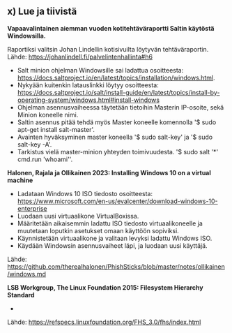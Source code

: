 ## x) Lue ja tiivistä

**Vapaavalintainen aiemman vuoden kotitehtäväraportti Saltin käytöstä Windowsilla.**

Raportiksi valitsin Johan Lindellin kotisivuilta löytyvän tehtäväraportin. Lähde: https://johanlindell.fi/palvelintenhallinta#h6

* Salt minion ohjelman Windowsille sai ladattua osoitteesta: https://docs.saltproject.io/en/latest/topics/installation/windows.html.
* Nykyään kuitenkin latauslinkki löytyy osoitteesta: https://docs.saltproject.io/salt/install-guide/en/latest/topics/install-by-operating-system/windows.html#install-windows
* Ohjelman asennusvaiheessa täytetään tietoihin Masterin IP-osoite, sekä Minion koneelle nimi.
* Saltin asennus pitää tehdä myös Master koneelle komennolla '$ sudo apt-get install salt-master'.
* Avainten hyväksyminen master koneella '$ sudo salt-key' ja '$ sudo salt-key -A'.
* Tarkistus vielä master-minion yhteyden toimivuudesta. '$ sudo salt '*' cmd.run 'whoami''.

**Halonen, Rajala ja Ollikainen 2023: Installing Windows 10 on a virtual machine**

* Ladataan Windows 10 ISO tiedosto osoitteesta: https://www.microsoft.com/en-us/evalcenter/download-windows-10-enterprise
* Luodaan uusi virtuaalikone VirtualBoxissa.
* Määritetään aikaisemmin ladattu ISO tiedosto virtuaalikoneelle ja muutetaan loputkin asetukset omaan käyttöön sopiviksi.
* Käynnistetään virtuaalikone ja valitaan levyksi ladattu Windows ISO.
* Käydään Windowsin asennusvaiheet läpi, ja luodaan uusi käyttäjä.

Lähde: https://github.com/therealhalonen/PhishSticks/blob/master/notes/ollikainen/windows.md

**LSB Workgroup, The Linux Foundation 2015: Filesystem Hierarchy Standard**

* 

Lähde: https://refspecs.linuxfoundation.org/FHS_3.0/fhs/index.html
